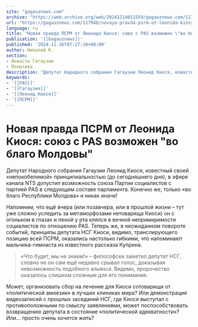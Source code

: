 ```yaml
---
site: "gagauznews.com"
archive: "https://web.archive.org/web/20241214011559/gagauznews.com/117948/novaya-pravda-psrm-ot-leonida-kiosya-soyuz-s-pas-vozmozhen-vo-blago-moldovy.html"
url: "https://gagauznews.com/117948/novaya-pravda-psrm-ot-leonida-kiosya-soyuz-s-pas-vozmozhen-vo-blago-moldovy.html"
language: ru
title: "Новая правда ПСРМ от Леонида Киося: союз с PAS возможен \"во благо Молдовы\""
publication: '[[Gagauznews]]'
published: '2024-11-26T07:17:10+00:00'
author: Николай К.
section:
- Новости Гагаузии
- Политика
description: "Депутат Народного собрания Гагаузии Леонид Киося, известный своей «непокобелимой» принципиальностью (до сегодняшнего дня), в эфире канала NTS допустил возможность союза Партии социалистов с партией PAS в следующем составе парламента. Конечно же, только «во благо Республики Молдова» и никак иначе! Напомним, что ещё вчера (или позавчера, или в прошлой жизни – тут уже сложно уследить за метаморфозами нетоварища Киоси) он с огоньком в глазах и пеной у рта клялся в вечной непримиримости социалистов по отношению PAS. Теперь же, в неожиданном повороте событий, принципы депутата НСГ Киоси, видимо, транслирующего позицию всей ПСРМ, оказались настолько гибкими, что напоминают мальчика-гимнаста из известного рассказа Куприна. […]"
keywords:
- '[[PAS]]'
- '[[Гагаузия]]'
- '[[Леонид Киося]]'
- '[[ПСРМ]]'
---
```


# Новая правда ПСРМ от Леонида Киося: союз с PAS возможен "во благо Молдовы"

Депутат Народного собрания Гагаузии Леонид Киося, известный своей «непокобелимой» принципиальностью (до сегодняшнего дня), в эфире канала NTS допустил возможность союза Партии социалистов с партией PAS в следующем составе парламента. Конечно же, только «во благо Республики Молдова» и никак иначе!

Напомним, что ещё вчера (или позавчера, или в прошлой жизни – тут уже сложно уследить за метаморфозами нетоварища Киоси) он с огоньком в глазах и пеной у рта клялся в вечной непримиримости социалистов по отношению PAS. Теперь же, в неожиданном повороте событий, принципы депутата НСГ Киоси, видимо, транслирующего позицию всей ПСРМ, оказались настолько гибкими, что напоминают мальчика-гимнаста из известного рассказа Куприна.

> «Что будет, мы не знаем!» – философски заметил депутат НСГ, словно не он сам ещё недавно срывал голос, доказывая невозможность подобного альянса. Видимо, пророчество оказалось слишком сложным для его понимания.

Может, организовать сбор на лечение для Киоси сотоварищи от «политической амнезии» в лучших клиниках мира? Или демонстрация видеозаписей с прошлых заседаний НСГ, где Киося выступал с противоположными по смыслу заявлениями, может поспособствовать возвращению депутата в состояние «политической адекватности»? Или… просто очень хочется жить?